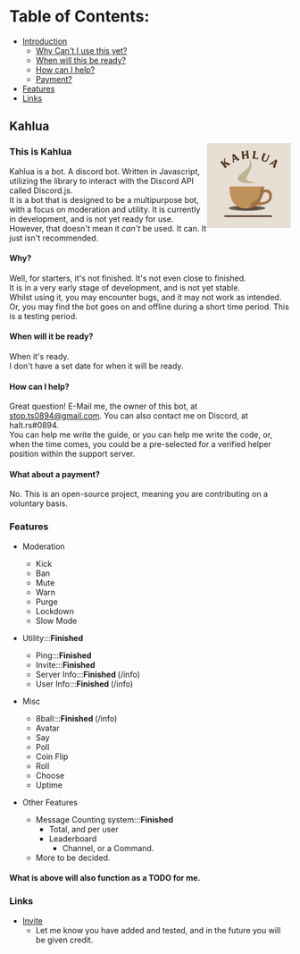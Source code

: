 # Table of Contents:
- [Introduction](#this-is-kahlua)
   - [Why Can't I use this yet?](#why)
   - [When will this be ready?](#when-will-it-be-ready)
   - [How can I help?](#how-can-i-help)
   - [Payment?](#what-about-a-payment)
- [Features](#features)
- [Links](#links)

## Kahlua
<img src="https://github.com/Joy6000/Kahlua/blob/master/Kahlua.png?raw=true" alt="Banner" width="150" align="right">

### This is Kahlua
Kahlua is a bot. A discord bot. Written in Javascript, utilizing the library to interact with the Discord API called Discord.js. <br>
It is a bot that is designed to be a multipurpose bot, with a focus on moderation and utility. It is currently in development, and is not yet ready for use. <br>
However, that doesn't mean it *can't* be used. It can. It just isn't recommended. <br>
#### Why?
Well, for starters, it's not finished. It's not even close to finished. <br>
It is in a very early stage of development, and is not yet stable. <br>
Whilst using it, you may encounter bugs, and it may not work as intended. Or, you may find the bot goes on and offline during a short time period. This is a testing period. <br>
#### When will it be ready?
When it's ready. <br>
I don't have a set date for when it will be ready. <br>

#### How can I help?
Great question! E-Mail me, the owner of this bot, at stop.ts0894@gmail.com. You can also contact me on Discord, at halt.rs#0894. <br>
You can help me write the guide, or you can help me write the code, or, when the time comes, you could be a pre-selected for a verified helper position within the support server. <br>
#### What about a payment?
No. This is an open-source project, meaning you are contributing on a voluntary basis. <br>

### Features
- Moderation
  - Kick
  - Ban
  - Mute
  - Warn
  - Purge
  - Lockdown
  - Slow Mode
  
- Utility:::<b>Finished </b>
    - Ping:::<b>Finished </b>
    - Invite:::<b>Finished </b>
    - Server Info:::<b>Finished </b> (/info)
    - User Info:::<b>Finished </b> (/info)
  
- Misc
    - 8ball:::<b>Finished </b> (/info)
    - Avatar
    - Say
    - Poll
    - Coin Flip
    - Roll
    - Choose
    - Uptime

- Other Features
    - Message Counting system:::<b>Finished </b>
       - Total, and per user
       - Leaderboard
         - Channel, or a Command.
    - More to be decided.
 
#### What is above will also function as a TODO for me. 


### Links
- [Invite](https://discord.com/api/oauth2/authorize?client_id=1029211192503308329&permissions=8&scope=bot%20applications.commands)
  - Let me know you have added and tested, and in the future you will be given credit. 